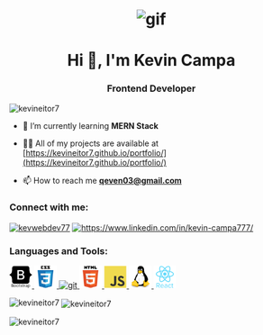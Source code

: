<h1 align="center"><img src="https://i.giphy.com/media/5Zesu5VPNGJlm/giphy.webp" alt="gif"/></h1>
<h1 align="center">Hi 👋, I'm Kevin Campa</h1>
<h3 align="center">Frontend Developer</h3>

<p align="left"> <img src="https://komarev.com/ghpvc/?username=kevineitor7&label=Profile%20views&color=0e75b6&style=flat" alt="kevineitor7" /> </p>

- 🌱 I’m currently learning **MERN Stack**

- 👨‍💻 All of my projects are available at [https://kevineitor7.github.io/portfolio/](https://kevineitor7.github.io/portfolio/)

- 📫 How to reach me **qeven03@gmail.com**

<h3 align="left">Connect with me:</h3>
<p align="left">
<a href="https://twitter.com/kevwebdev77" target="blank"><img align="center" src="https://raw.githubusercontent.com/rahuldkjain/github-profile-readme-generator/master/src/images/icons/Social/twitter.svg" alt="kevwebdev77" height="30" width="40" /></a>
<a href="https://linkedin.com/in/https://www.linkedin.com/in/kevin-campa777/" target="blank"><img align="center" src="https://raw.githubusercontent.com/rahuldkjain/github-profile-readme-generator/master/src/images/icons/Social/linked-in-alt.svg" alt="https://www.linkedin.com/in/kevin-campa777/" height="30" width="40" /></a>
</p>

<h3 align="left">Languages and Tools:</h3>
<p align="left"> <a href="https://getbootstrap.com" target="_blank" rel="noreferrer"> <img src="https://raw.githubusercontent.com/devicons/devicon/master/icons/bootstrap/bootstrap-plain-wordmark.svg" alt="bootstrap" width="40" height="40"/> </a> <a href="https://www.w3schools.com/css/" target="_blank" rel="noreferrer"> <img src="https://raw.githubusercontent.com/devicons/devicon/master/icons/css3/css3-original-wordmark.svg" alt="css3" width="40" height="40"/> </a> <a href="https://git-scm.com/" target="_blank" rel="noreferrer"> <img src="https://www.vectorlogo.zone/logos/git-scm/git-scm-icon.svg" alt="git" width="40" height="40"/> </a> <a href="https://www.w3.org/html/" target="_blank" rel="noreferrer"> <img src="https://raw.githubusercontent.com/devicons/devicon/master/icons/html5/html5-original-wordmark.svg" alt="html5" width="40" height="40"/> </a> <a href="https://developer.mozilla.org/en-US/docs/Web/JavaScript" target="_blank" rel="noreferrer"> <img src="https://raw.githubusercontent.com/devicons/devicon/master/icons/javascript/javascript-original.svg" alt="javascript" width="40" height="40"/> </a> <a href="https://www.linux.org/" target="_blank" rel="noreferrer"> <img src="https://raw.githubusercontent.com/devicons/devicon/master/icons/linux/linux-original.svg" alt="linux" width="40" height="40"/> </a> <a href="https://reactjs.org/" target="_blank" rel="noreferrer"> <img src="https://raw.githubusercontent.com/devicons/devicon/master/icons/react/react-original-wordmark.svg" alt="react" width="40" height="40"/> </a> </p>

<p><img align="left" src="https://github-readme-stats.vercel.app/api/top-langs?username=kevineitor7&show_icons=true&locale=en&layout=compact" alt="kevineitor7" /></p>

<p>&nbsp;<img align="center" src="https://github-readme-stats.vercel.app/api?username=kevineitor7&show_icons=true&locale=en" alt="kevineitor7" /></p>

<p><img align="center" src="https://github-readme-streak-stats.herokuapp.com/?user=kevineitor7&" alt="kevineitor7" /></p>

